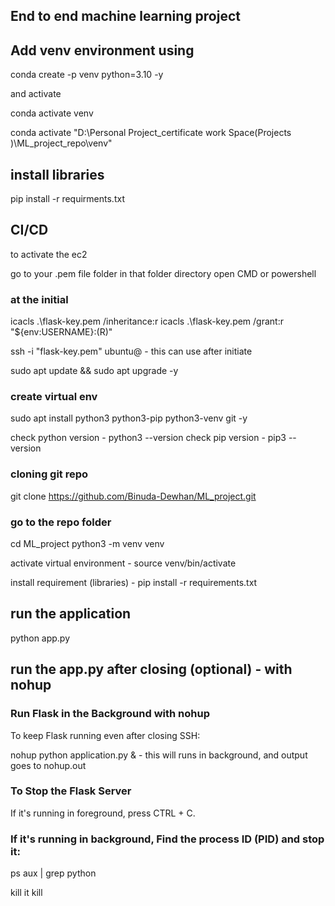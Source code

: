 ## End to end machine learning project 

## Add venv environment using 
conda create -p venv python=3.10 -y

and activate 

conda activate venv

conda activate "D:\Personal Project_certificate work Space(Projects )\ML_project_repo\venv"


## install libraries

pip install -r requirments.txt


## CI/CD 

to activate the ec2

go to your .pem file folder
in that folder directory open CMD or powershell

### at the initial
icacls .\flask-key.pem /inheritance:r
icacls .\flask-key.pem /grant:r "${env:USERNAME}:(R)"

ssh -i "flask-key.pem" ubuntu@<public ipv4 address> - this can use after initiate

sudo apt update && sudo apt upgrade -y 

### create virtual env
sudo apt install python3 python3-pip python3-venv git -y

check python version - python3 --version
check pip version - pip3 --version

### cloning git repo 
 git clone https://github.com/Binuda-Dewhan/ML_project.git

### go to the repo folder 
cd ML_project
python3 -m venv venv

activate virtual environment - source venv/bin/activate

install requirement (libraries) - pip install -r requirements.txt

## run the application 
python app.py


## run the app.py after closing (optional) - with nohup

### Run Flask in the Background with nohup
To keep Flask running even after closing SSH:

nohup python application.py &     - this will runs in background, and output goes to nohup.out

### To Stop the Flask Server
If it's running in foreground, press CTRL + C.

### If it's running in background, Find the process ID (PID) and stop it:
ps aux | grep python 

kill it 
kill <PID>







